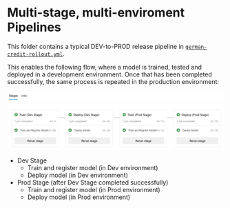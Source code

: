 # Multi-stage, multi-enviroment Pipelines

This folder contains a typical DEV-to-PROD release pipeline in [`german-credit-rollout.yml`](german-credit-rollout.yml).

This enables the following flow, where a model is trained, tested and deployed in a development environment. Once that has been completed successfully, the same process is repeated in the production environment:

![alt text](../media/stages.png "Staged deployment")

* Dev Stage
  * Train and register model (in Dev environment)
  * Deploy model (in Dev environment)
* Prod Stage (after Dev Stage completed successfully)
  * Train and register model (in Prod environment)
  * Deploy model (in Prod environment)


